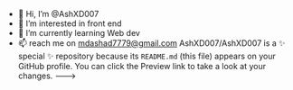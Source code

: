 - 👋 Hi, I’m @AshXD007
- 👀 I’m interested in front end
- 🌱 I’m currently learning Web dev
- 📫 reach me on mdashad7779@gmail.com
AshXD007/AshXD007 is a ✨ special ✨ repository because its `README.md` (this file) appears on your GitHub profile.
You can click the Preview link to take a look at your changes.
--->
